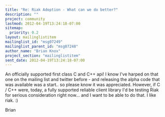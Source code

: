 ```yaml
---
title: "Re: Riak Adoption - What can we do better?"
description: ""
project: community
lastmod: 2012-04-19T13:24:18-07:00
sitemap:
  priority: 0.2
layout: mailinglistitem
mailinglist_id: "msg07249"
mailinglist_parent_id: "msg07248"
author_name: "Brian Knox"
project_section: "mailinglistitem"
sent_date: 2012-04-19T13:24:18-07:00
---
```



An officially supported first class C and C++ api! I know I've harped on
that one on the mailing list and twitter before - and releasing the alpha
code that was available was a start.. so please know it was appreciated.
However, if C / C++ were, today, a fully supported reliable client library
I'd be testing Riak for serious consideration right now... and I want to be
able to do that. I like riak. :)

Brian
